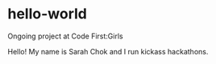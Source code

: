 # hello-world
Ongoing project at Code First:Girls

Hello! My name is Sarah Chok and I run kickass hackathons.
